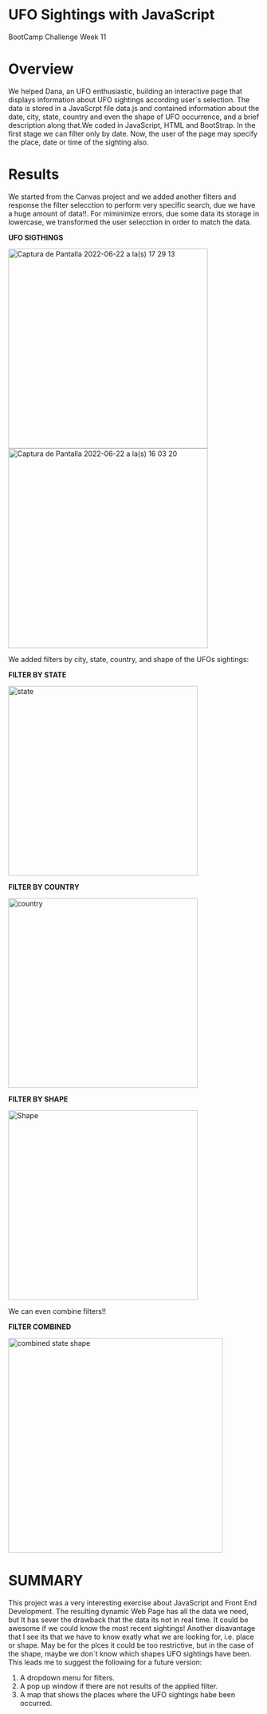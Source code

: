 # UFO Sightings with JavaScript 
BootCamp Challenge Week 11
# Overview
  We helped Dana, an UFO enthusiastic, building an interactive  page that displays information about UFO sightings according user´s selection. The data is stored in a JavaScrpt file data.js and contained information about the date, city, state, country and even the shape of UFO occurrence, and a brief description along that.We coded in JavaScript, HTML and BootStrap.  In the first stage we can filter only by date. Now, the user of the page may specify the place, date or time of the sighting also.
 
# Results
  We started from the Canvas project and we added another filters and response the filter selecction to perform very specific search, due we have a huge amount of data!!.  For miminimize errors, due some data its storage in lowercase, we transformed the user selecction in order to match the data. 

**UFO SIGTHINGS**

<img width="400" alt="Captura de Pantalla 2022-06-22 a la(s) 17 29 13" src="https://user-images.githubusercontent.com/102195803/175164840-e214e40a-1061-4dde-b0a3-e251cd5013e0.png"><img width="400" alt="Captura de Pantalla 2022-06-22 a la(s) 16 03 20" src="https://user-images.githubusercontent.com/102195803/175136149-c0081cea-5f0c-4f35-a9a8-72b4850f6e2b.png">

We added  filters by city, state, country, and shape of the UFOs sightings: 

**FILTER BY STATE**

<img width="380" alt="state" src="https://user-images.githubusercontent.com/102195803/175155574-26f92279-8541-48b4-b55c-912b3fb82f53.png">

**FILTER BY COUNTRY**

<img width="380" alt="country" src="https://user-images.githubusercontent.com/102195803/175155939-9196def3-47c9-402e-89e6-4964adadc386.png">

**FILTER BY SHAPE**

<img width="380" alt="Shape" src="https://user-images.githubusercontent.com/102195803/175156070-eab3837c-29c4-4e5c-b3e9-430c4f76b29b.png">

We can even combine filters!!

**FILTER COMBINED**

<img width="430" alt="combined state shape" src="https://user-images.githubusercontent.com/102195803/175159176-0364df23-a658-446c-9708-0a14a441f4be.png">

# SUMMARY
This project was a very interesting exercise about JavaScript and  Front End Development. The resulting dynamic Web Page has all the data we need, but It has sever the drawback that the data its not in real time. It could be awesome if we could know the most recent sightings! Another disavantage that I see its that we have to know exatly what we are looking for, i.e. place or shape. May be for the plces it could be too restrictive, but in the case of the shape, maybe we don´t know which shapes UFO sightings have been.  This leads me to suggest the following for a future version:
  1. A dropdown menu for filters.
  2. A pop up window if there are not results of the applied filter.
  3. A map that shows the places where the UFO sightings habe been occurred.
  


